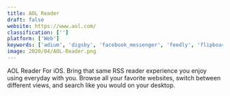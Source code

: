 ```yaml
---
title: AOL Reader
draft: false 
website: https://www.aol.com/
classification: ['']
platform: ['Web']
keywords: ['adium', 'digsby', 'facebook_messenger', 'feedly', 'flipboard', 'franz', 'inoreader', 'jitsi', 'line', 'newsblur', 'nimbuzz', 'pidgin', 'rssowl', 'reeder', 'telegram', 'the_old_reader', 'trillian', 'wechat', 'whatsapp', 'oovoo']
image: 2020/04/AOL-Reader.png
---
```

AOL Reader For iOS. Bring that same RSS reader experience you enjoy using everyday with you. Browse all your favorite websites, switch between different views, and search like you would on your desktop.